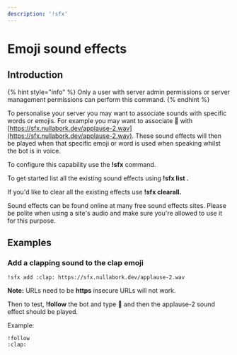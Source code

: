 ```yaml
---
description: '!sfx'
---
```


# Emoji sound effects

## Introduction

{% hint style="info" %}
Only a user with server admin permissions or server management permissions can perform this command.
{% endhint %}

To personalise your server you may want to associate sounds with specific words or emojis. For example you may want to associate :clap: with [https://sfx.nullabork.dev/applause-2.wav](https://sfx.nullabork.dev/applause-2.wav). These sound effects will then be played when that specific emoji or word is used when speaking whilst the bot is in voice.

To configure this capability use the **!sfx** command.

To get started list all the existing sound effects using **!sfx list .** 

If you'd like to clear all the existing effects use **!sfx clearall.**

Sound effects can be found online at many free sound effects sites. Please be polite when using a site's audio and make sure you're allowed to use it for this purpose.

## **Examples**

### **Add a clapping sound to the clap emoji**

```
!sfx add :clap: https://sfx.nullabork.dev/applause-2.wav
```

**Note:** URLs need to be **https** insecure URLs will not work.

Then to test, **!follow** the bot and type :clap: and then the applause-2 sound effect should be played.

Example:

```text
!follow
:clap:
```



